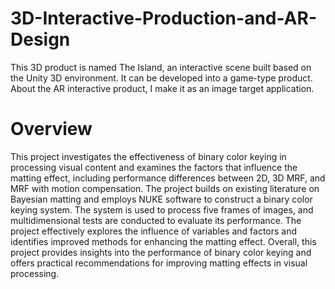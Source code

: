 # 3D-Interactive-Production-and-AR-Design
 This 3D product is named The Island, an interactive scene built based on the Unity 3D environment. It can be developed into a game-type product. About the AR interactive product, I make it as an image target application.  

# Overview
This project investigates the effectiveness of binary color keying in processing visual content and examines the factors that influence the matting effect, including performance differences between 2D, 3D MRF, and MRF with motion compensation. The project builds on existing literature on Bayesian matting and employs NUKE software to construct a binary color keying system. The system is used to process five frames of images, and multidimensional tests are conducted to evaluate its performance. The project effectively explores the influence of variables and factors and identifies improved methods for enhancing the matting effect. Overall, this project provides insights into the performance of binary color keying and offers practical recommendations for improving matting effects in visual processing.
